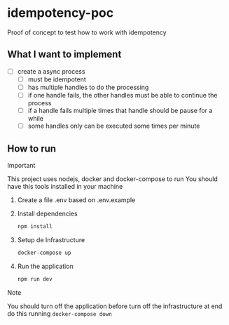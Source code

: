 # idempotency-poc

Proof of concept to test how to work with idempotency

## What I want to implement

- [ ] create a async process
  - [ ] must be idempotent
  - [ ] has multiple handles to do the processing
  - [ ] if one handle fails, the other handles must be able to continue the process
  - [ ] if a handle fails multiple times that handle should be pause for a while
  - [ ] some handles only can be executed some times per minute

## How to run

> [!IMPORTANT]
> This project uses nodejs, docker and docker-compose to run
> You should have this tools installed in your machine

1. Create a file .env based on .env.example

2. Install dependencies

    ```bash
    npm install
    ```

3. Setup de Infrastructure

    ```bash
    docker-compose up
    ```

4. Run the application

    ```bash
    npm run dev
    ```

> [!NOTE]
> You should turn off the application before turn off the infrastructure at end
> do this running `docker-compose down`

